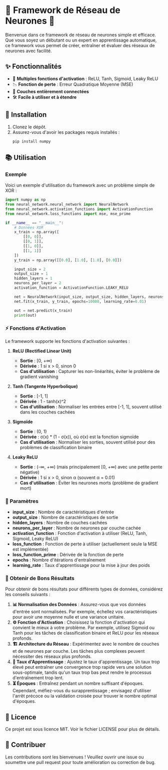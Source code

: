 
# 🌟 Framework de Réseau de Neurones 🌟

Bienvenue dans ce framework de réseau de neurones simple et efficace. Que vous soyez un débutant ou un expert en apprentissage automatique, ce framework vous permet de créer, entraîner et évaluer des réseaux de neurones avec facilité.

## ✨ Fonctionnalités

- 🚀 **Multiples fonctions d'activation** : ReLU, Tanh, Sigmoid, Leaky ReLU
- 📉 **Fonction de perte** : Erreur Quadratique Moyenne (MSE)
- 🔗 **Couches entièrement connectées**
- 🛠️ **Facile à utiliser et à étendre**

## 🚀 Installation

1. Clonez le dépôt.
2. Assurez-vous d'avoir les packages requis installés :
    ```bash
    pip install numpy
    ```

## 📚 Utilisation

### Exemple

Voici un exemple d'utilisation du framework avec un problème simple de XOR :

```python
import numpy as np
from neural_network.neural_network import NeuralNetwork
from neural_network.activation_functions import ActivationFunction
from neural_network.loss_functions import mse, mse_prime

if __name__ == "__main__":
    # Données XOR
    x_train = np.array([
        [[0, 0]],
        [[0, 1]],
        [[1, 0]],
        [[1, 1]]
    ])
    y_train = np.array([[0.0], [1.0], [1.0], [0.0]])

    input_size = 2
    output_size = 1
    hidden_layers = 1
    neurons_per_layer = 2
    activation_function = ActivationFunction.LEAKY_RELU

    net = NeuralNetwork(input_size, output_size, hidden_layers, neurons_per_layer, activation_function, mse, mse_prime)
    net.fit(x_train, y_train, epochs=10000, learning_rate=0.01)

    out = net.predict(x_train)
    print(out)
```

### ⚡ Fonctions d'Activation

Le framework supporte les fonctions d'activation suivantes :

1. **ReLU (Rectified Linear Unit)**
    - **Sortie** : [0, +∞)
    - **Dérivée** : 1 si x > 0, sinon 0
    - **Cas d'utilisation** : Capturer les non-linéarités, éviter le problème de gradient vanishing

2. **Tanh (Tangente Hyperbolique)**
    - **Sortie** : [-1, 1]
    - **Dérivée** : 1 - tanh(x)^2
    - **Cas d'utilisation** : Normaliser les entrées entre [-1, 1], souvent utilisé dans les couches cachées

3. **Sigmoïde**
    - **Sortie** : (0, 1)
    - **Dérivée** : σ(x) * (1 - σ(x)), où σ(x) est la fonction sigmoïde
    - **Cas d'utilisation** : Normaliser les sorties, souvent utilisé pour des problèmes de classification binaire

4. **Leaky ReLU**
    - **Sortie** : (-∞, +∞) (mais principalement [0, +∞) avec une petite pente négative)
    - **Dérivée** : 1 si x > 0, sinon α (souvent α = 0.01)
    - **Cas d'utilisation** : Éviter les neurones morts (problème de gradient mort)

### 🔧 Paramètres

- **input_size** : Nombre de caractéristiques d'entrée
- **output_size** : Nombre de caractéristiques de sortie
- **hidden_layers** : Nombre de couches cachées
- **neurons_per_layer** : Nombre de neurones par couche cachée
- **activation_function** : Fonction d'activation à utiliser (ReLU, Tanh, Sigmoid, Leaky ReLU)
- **loss_function** : Fonction de perte à utiliser (actuellement seule la MSE est implémentée)
- **loss_function_prime** : Dérivée de la fonction de perte
- **epochs** : Nombre d'itérations d'entraînement
- **learning_rate** : Taux d'apprentissage pour la mise à jour des poids

### 🎯 Obtenir de Bons Résultats

Pour obtenir de bons résultats pour différents types de données, considérez les conseils suivants :

1. **📊 Normalisation des Données** : Assurez-vous que vos données d'entrée sont normalisées. Par exemple, échellez vos caractéristiques pour avoir une moyenne nulle et une variance unitaire.
2. **⚙️ Fonction d'Activation** : Choisissez la fonction d'activation qui convient le mieux à votre problème. Par exemple, utilisez Sigmoid ou Tanh pour les tâches de classification binaire et ReLU pour les réseaux profonds.
3. **🏗️ Architecture du Réseau** : Expérimentez avec le nombre de couches et de neurones par couche. Les tâches plus complexes peuvent nécessiter des réseaux plus profonds.
4. **🧠 Taux d'Apprentissage** : Ajustez le taux d'apprentissage. Un taux trop élevé peut entraîner une convergence trop rapide vers une solution sous-optimale, tandis qu'un taux trop bas peut rendre le processus d'entraînement trop lent.
5. **⏳ Époques** : Entraînez pendant un nombre suffisant d'époques. Cependant, méfiez-vous du surapprentissage ; envisagez d'utiliser l'arrêt précoce ou la validation croisée pour trouver le nombre optimal d'époques.

## 📜 Licence

Ce projet est sous licence MIT. Voir le fichier LICENSE pour plus de détails.

## 🤝 Contribuer

Les contributions sont les bienvenues ! Veuillez ouvrir une issue ou soumettre une pull request pour toute amélioration ou correction de bug.

